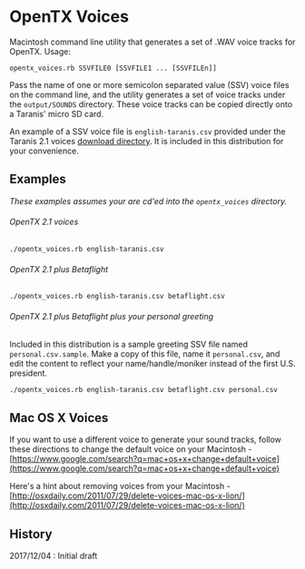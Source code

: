 # OpenTX Voices

Macintosh command line utility that generates a set of .WAV voice tracks for OpenTX. Usage:
```
opentx_voices.rb SSVFILE0 [SSVFILE1 ... [SSVFILEn]]
```

Pass the name of one or more semicolon separated value (SSV) voice files on the command line, and the utility generates a set of voice tracks under the `output/SOUNDS` directory. These voice tracks can be copied directly onto a Taranis' micro SD card.

An example of a SSV voice file is `english-taranis.csv` provided under the Taranis 2.1 voices [download directory](http://voices-21.open-tx.org/opentx-taranisplus/en/). It is included in this distribution for your convenience.


## Examples

_These examples assumes your are cd'ed into the `opentx_voices` directory._

###### OpenTX 2.1 voices ######
```
./opentx_voices.rb english-taranis.csv
```

###### OpenTX 2.1 plus Betaflight ######
```
./opentx_voices.rb english-taranis.csv betaflight.csv
```

###### OpenTX 2.1 plus Betaflight plus your personal greeting ######
Included in this distribution is a sample greeting SSV file named `personal.csv.sample`. Make a copy of this file, name it `personal.csv`, and edit the content to reflect your name/handle/moniker instead of the first U.S. president.
```
./opentx_voices.rb english-taranis.csv betaflight.csv personal.csv
```


## Mac OS X Voices

If you want to use a different voice to generate your sound tracks, follow these directions to change the default voice on your Macintosh - [https://www.google.com/search?q=mac+os+x+change+default+voice](https://www.google.com/search?q=mac+os+x+change+default+voice)

Here's a hint about removing voices from your Macintosh - [http://osxdaily.com/2011/07/29/delete-voices-mac-os-x-lion/](http://osxdaily.com/2011/07/29/delete-voices-mac-os-x-lion/)


## History

2017/12/04
: Initial draft
